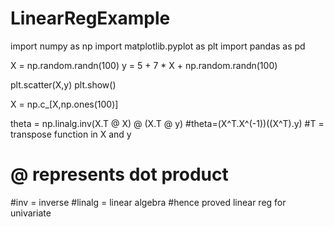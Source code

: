 # LinearRegExample

import numpy as np
import matplotlib.pyplot as plt
import pandas as pd

X = np.random.randn(100)
y = 5 + 7 * X + np.random.randn(100)

plt.scatter(X,y)
plt.show()

X = np.c_[X,np.ones(100)]

theta = np.linalg.inv(X.T @ X) @ (X.T @ y)
#theta=(X^T.X^(-1))((X^T).y)
#T = transpose function in X and y
# @ represents dot product
#inv = inverse
#linalg = linear algebra
#hence proved linear reg for univariate
